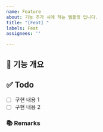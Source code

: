 ```yaml
---
name: Feature
about: 기능 추가 시에 적는 템플릿 입니다.
title: "[Feat] "
labels: Feat
assignees: ''

---
```


## 📝 기능 개요
<!-- 이슈에 할당된 기능이 무엇인지 간략하게 한 줄로 적습니다 -->

## ✅ Todo
- [ ] 구현 내용 1
- [ ] 구현 내용 2

### 📚 Remarks
<!-- 기능 개발에 있어 비고사항이 있었다면 적습니다 -->

